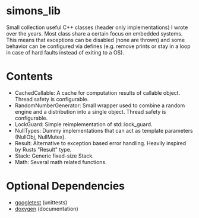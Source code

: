 # simons_lib
Small collection useful C++ classes (header only implementations) I wrote over the years.
Most class share a certain focus on embedded systems. This means that exceptions can be
disabled (none are thrown) and some behavior can be configured via defines (e.g. remove prints or
stay in a loop in case of hard faults instead of exiting to a OS).

# Contents
- CachedCallable: A cache for computation results of callable object. Thread safety is configurable.
- RandomNumberGenerator: Small wrapper used to combine a random engine and a distribution into a single object. Thread safety is configurable.
- LockGuard: Simple reimplementation of std::lock_guard.
- NullTypes: Dummy implementations that can act as template parameters (NullObj, NullMutex).
- Result: Alternative to exception based error handling. Heavily inspired by Rusts "Result" type.
- Stack: Generic fixed-size Stack.
- Math: Several math related functions.

# Optional Dependencies
- [googletest](https://github.com/google/googletest) (unittests)
- [doxygen](www.doxygen.org) (documentation)
